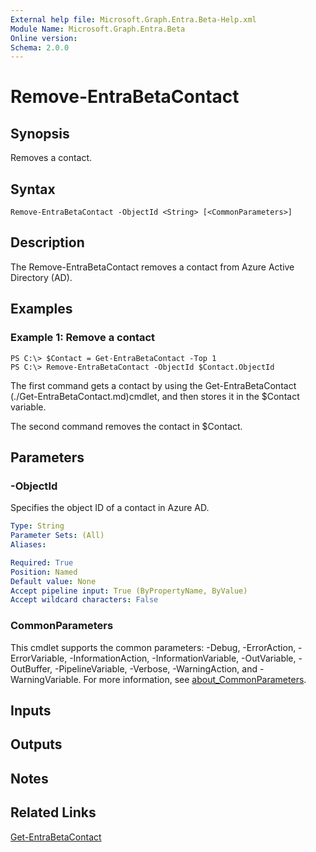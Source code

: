 ```yaml
---
External help file: Microsoft.Graph.Entra.Beta-Help.xml
Module Name: Microsoft.Graph.Entra.Beta
Online version:
Schema: 2.0.0
---
```


# Remove-EntraBetaContact

## Synopsis
Removes a contact.

## Syntax

```
Remove-EntraBetaContact -ObjectId <String> [<CommonParameters>]
```

## Description
The Remove-EntraBetaContact removes a contact from Azure Active Directory (AD).

## Examples

### Example 1: Remove a contact
```
PS C:\> $Contact = Get-EntraBetaContact -Top 1
PS C:\> Remove-EntraBetaContact -ObjectId $Contact.ObjectId
```

The first command gets a contact by using the Get-EntraBetaContact (./Get-EntraBetaContact.md)cmdlet, and then stores it in the $Contact variable.

The second command removes the contact in $Contact.

## Parameters



### -ObjectId
Specifies the object ID of a contact in Azure AD.

```yaml
Type: String
Parameter Sets: (All)
Aliases:

Required: True
Position: Named
Default value: None
Accept pipeline input: True (ByPropertyName, ByValue)
Accept wildcard characters: False
```

### CommonParameters
This cmdlet supports the common parameters: -Debug, -ErrorAction, -ErrorVariable, -InformationAction, -InformationVariable, -OutVariable, -OutBuffer, -PipelineVariable, -Verbose, -WarningAction, and -WarningVariable. For more information, see [about_CommonParameters](https://go.microsoft.com/fwlink/?LinkID=113216).

## Inputs

## Outputs

## Notes

## Related Links

[Get-EntraBetaContact]()

